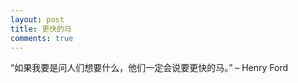 ```yaml
---
layout: post
title: 更快的马
comments: true
---
```



“如果我要是问人们想要什么，他们一定会说要更快的马。” – Henry Ford

<!-- more -->
